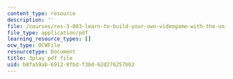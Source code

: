 ```yaml
---
content_type: resource
description: ''
file: /courses/res-3-003-learn-to-build-your-own-videogame-with-the-unity-game-engine-and-microsoft-kinect-january-iap-2017/b8fa59ab69128fbdf3bd62d276257bb2_5wbD-zChZsU.pdf
file_type: application/pdf
learning_resource_types: []
ocw_type: OCWFile
resourcetype: Document
title: 3play pdf file
uid: b8fa59ab-6912-8fbd-f3bd-62d276257bb2
---
```

